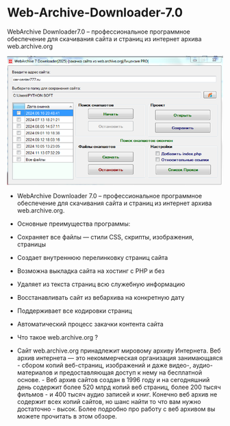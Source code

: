 # Web-Archive-Downloader-7.0
WebArchive Downloader7.0 – профессиональное программное обеспечение для скачивания сайта и страниц из интернет архива web.archive.org

![alt text](https://github.com/nop-74/Web-Archive-Downloader-7.0/blob/main/1.png)

- WebArchive Downloader 7.0 – профессиональное программное обеспечение для скачивания сайта и страниц из интернет архива web.archive.org.

- Основные преимущества программы:

- Сохраняет все файлы — стили CSS, скрипты, изображения, страницы
- Создает внутреннюю перелинковку страниц сайта
- Возможна выкладка сайта на хостинг с PHP и без
- Удаляет из текста страниц всю служебную информацию
- Восстанавливать сайт из вебархива на конкретную дату
- Поддерживает все кодировки страниц
- Автоматический процесс закачки контента сайта
- Что такое web.archive.org ?
 
- Сайт web.archive.org принадлежит мировому архиву Интернета. Веб архив интернета — это некоммерческая организация занимающаяся - сбором копий веб-страниц, изображений и даже видео-, аудио- материалов и предоставляющая доступ к нему на бесплатной основе. - Веб архив сайтов создан в 1996 году и на сегодняшний день содержит более 520 млрд копий веб страниц, более 200 тысяч фильмов - и 400 тысяч аудио записей и книг. Конечно веб архив не содержит всех копий сайтов, но шанс найти то что вам нужно достаточно - высок. Более подробно про работу с веб архивом вы можете прочитать в этом обзоре.
